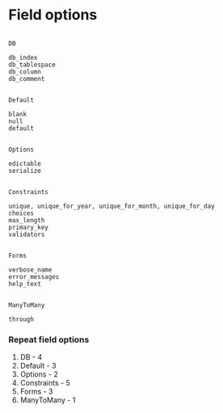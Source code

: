 # Field options

```

DB

db_index
db_tablespace
db_column
db_comment


Default

blank
null
default


Options

edictable
serialize


Constraints

unique, unique_for_year, unique_for_month, unique_for_day
choices
max_length
primary_key
validators


Forms

verbose_name 
error_messages
help_text


ManyToMany

through
```

### Repeat field options

1. DB - 4
2. Default - 3
3. Options - 2
4. Constraints - 5
5. Forms - 3
6. ManyToMany - 1
